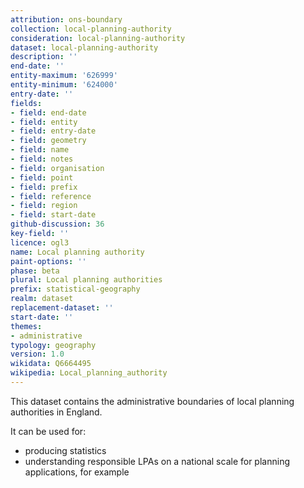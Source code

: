 ```yaml
---
attribution: ons-boundary
collection: local-planning-authority
consideration: local-planning-authority
dataset: local-planning-authority
description: ''
end-date: ''
entity-maximum: '626999'
entity-minimum: '624000'
entry-date: ''
fields:
- field: end-date
- field: entity
- field: entry-date
- field: geometry
- field: name
- field: notes
- field: organisation
- field: point
- field: prefix
- field: reference
- field: region
- field: start-date
github-discussion: 36
key-field: ''
licence: ogl3
name: Local planning authority
paint-options: ''
phase: beta
plural: Local planning authorities
prefix: statistical-geography
realm: dataset
replacement-dataset: ''
start-date: ''
themes:
- administrative
typology: geography
version: 1.0
wikidata: Q6664495
wikipedia: Local_planning_authority
---
```


This dataset contains the administrative boundaries of local planning authorities in England.

It can be used for:
<ul>
<li>producing statistics</li>
<li>understanding responsible LPAs on a national scale for planning applications, for example</li>
</ul>
